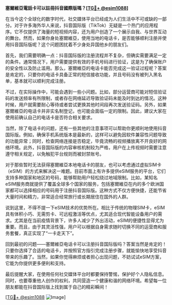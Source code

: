 **塞爾維亞電話卡可以註冊抖音國際版嗎？[[TG💪+ @esim1088](https://t.me/s/esim1088)]**

在当今这个全球化的数字时代，社交媒体平台已经成为人们生活中不可或缺的一部分。对于许多海外华人来说，抖音国际版（TikTok）无疑是一个热门的应用程序。它不仅提供了海量的短视频内容，还为用户创造了一个展示自我、与世界互动的舞台。然而，如果你身处塞爾維亞，使用当地的电话卡，是否能够顺利注册并使用抖音国际版呢？这个问题困扰着不少身处异国他乡的朋友们。

首先，我们需要明确一点：抖音国际版的注册流程并不复杂，但确实需要满足一定的条件。通常情况下，用户需要提供有效的手机号码进行验证，这是为了确保账户的安全性以及防止滥用。那么，塞爾維亞的电话卡能否完成这一验证过程呢？答案是肯定的，只要你的电话卡具备正常的短信接收功能，并且号码没有被列入黑名单，基本就可以顺利完成注册。

不过，在实际操作中，可能会遇到一些小问题。比如，部分运营商可能对短信验证码的发送频率有所限制，或者存在网络延迟导致验证码未能及时到达的情况。这种时候，用户就需要耐心等待或者尝试更换其他时间段再次发送验证码。另外，如果塞爾維亞的电话卡并非实名制登记，也可能会面临一定的限制。因此，建议大家在使用前确认自己的电话卡是否符合相关要求。

当然，除了电话卡的问题，还有一些其他的注意事项可以帮助你更顺利地使用抖音国际版。例如，确保手机系统版本是最新的，这样可以避免因软件兼容性问题导致的功能异常；同时，检查网络连接是否稳定，毕竟流畅的视频播放离不开良好的网络环境。此外，抖音国际版的内容审核机制较为严格，用户在上传视频时需要注意遵守相关规定，以免触犯平台规则而被封禁账号。

对于那些暂时无法获得塞爾維亞本地电话卡的朋友，也可以考虑通过虚拟SIM卡（eSIM）的方式来解决这一难题。目前市面上有许多提供eSIM服务的平台，它们支持多种国家和地区的号码，能够帮助用户轻松绕过地域限制。比如，某知名eSIM服务商就提供了覆盖全球多个国家的服务，包括塞爾維亞在内的多个欧洲国家都可以选择相应的号码用于注册抖音国际版。这种方式不仅方便快捷，还能节省大量时间和精力，非常适合经常旅行或长期居住在国外的人群。

说到这里，不得不提一下eSIM技术的优势所在。相比于传统的物理SIM卡，eSIM具有体积小巧、无需剪卡、可远程激活等优点，尤其适合现代智能设备用户的需求。尤其是在当前疫情背景下，许多人减少了外出活动，eSIM的便捷性显得尤为重要。而且，由于其灵活性强，用户可以根据自身需求随时切换不同的运营商和服务套餐，真正实现了“一卡走天下”。

回到最初的问题——塞爾維亞电话卡可以注册抖音国际版吗？答案当然是肯定的！只要你选择了合适的电话卡，并按照官方指引完成注册步骤，就能愉快地享受抖音带来的乐趣了。当然，如果你觉得麻烦或者担心出现问题，不妨试试eSIM方案，它能为你提供更多便利和支持。

最后提醒大家，在使用任何社交媒体平台时都要保持警惕，保护好个人隐私信息。同时，也要尊重他人创作的权利，共同营造一个健康和谐的网络环境。希望每一位朋友都能在抖音国际版上找到属于自己的精彩瞬间！

[[TG💪+ @esim1088](https://t.me/s/esim1088) ![Image](https://i.postimg.cc/4NQfJmqS/Snipaste-2025-05-13-00-14-12.png)]